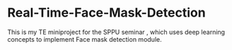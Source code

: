 # Real-Time-Face-Mask-Detection
This is my TE miniproject for the SPPU seminar  , which uses deep learning concepts to implement Face mask detection module.
